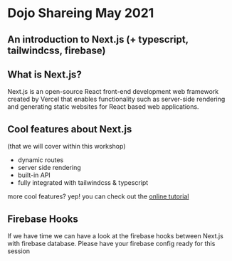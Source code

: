 # Dojo Shareing May 2021
## An introduction to Next.js (+ typescript, tailwindcss, firebase)

## What is Next.js?
Next.js is an open-source React front-end development web framework created by Vercel that enables functionality such as server-side rendering and generating static websites for React based web applications.

## Cool features about Next.js
(that we will cover within this workshop)
- dynamic routes
- server side rendering
- built-in API
- fully integrated with tailwindcss & typescript

more cool features? yep! you can check out the [online tutorial](https://nextjs.org/learn/basics/create-nextjs-app?utm_source=next-site&utm_medium=homepage-cta&utm_campaign=next-website)

## Firebase Hooks 
If we have time we can have a look at the firebase hooks between Next.js with firebase database. Please have your firebase config ready for this session